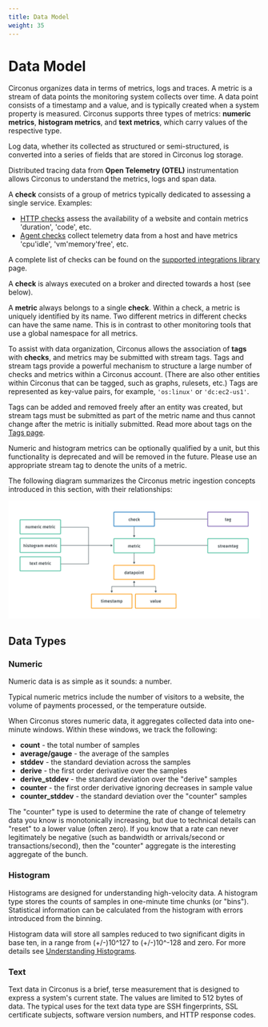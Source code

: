```yaml
---
title: Data Model
weight: 35
---
```


# Data Model

Circonus organizes data in terms of metrics, logs and traces. A metric is a stream of data points the monitoring system collects over time. A data point consists of a timestamp and a value, and is typically created when a system property is measured. Circonus supports three types of metrics: **numeric metrics**, **histogram metrics**, and **text metrics**, which carry values of the respective type.

Log data, whether its collected as structured or semi-structured, is converted into a series of fields that are stored in Circonus log storage.

Distributed tracing data from **Open Telemetry (OTEL)** instrumentation allows Circonus to understand the metrics, logs and span data.

<!--
Add a pic/screenshot here to represent the above and to break up this section. Chelsea may already have something made that could work for this section.
-->

A **check** consists of a group of metrics typically dedicated to assessing a single service. Examples:

- [HTTP checks](https://docs.circonus.com/circonus/integrations/library/http/) assess the availability of a website and contain metrics 'duration', 'code', etc.
- [Agent checks](https://docs.circonus.com/circonus/integrations/agents/) collect telemetry data from a host and have metrics 'cpu'idle', 'vm'memory'free', etc.

A complete list of checks can be found on the [supported integrations library](/circonus3/integrations/library/) page.

A **check** is always executed on a broker and directed towards a host (see below).

A **metric** always belongs to a single **check**. Within a check, a metric is uniquely identified by its name. Two different metrics in different checks can have the same name. This is in contrast to other monitoring tools that use a global namespace for all metrics.

To assist with data organization, Circonus allows the association of **tags** with **checks**, and metrics may be submitted with stream tags. Tags and stream tags provide a powerful mechanism to structure a large number of checks and metrics within a Circonus account. (There are also other entities within Circonus that can be tagged, such as graphs, rulesets, etc.) Tags are represented as key-value pairs, for example, `'os:linux'` or `'dc:ec2-us1'`.

Tags can be added and removed freely after an entity was created, but stream tags must be submitted as part of the metric name and thus cannot change after the metric is initially submitted. Read more about tags on the [Tags page](https://docs.circonus.com/circonus3/getting-started/tags/).

Numeric and histogram metrics can be optionally qualified by a unit, but this functionality is deprecated and will be removed in the future. Please use an appropriate stream tag to denote the units of a metric.

The following diagram summarizes the Circonus metric ingestion concepts introduced in this section, with their relationships:

![Circonus Data Model Diagram](../../img/data-model-diagram.png)

## Data Types

### Numeric

Numeric data is as simple as it sounds: a number.

Typical numeric metrics include the number of visitors to a website, the volume of payments processed, or the temperature outside.

When Circonus stores numeric data, it aggregates collected data into one-minute windows. Within these windows, we track the following:

- **count** - the total number of samples
- **average/gauge** - the average of the samples
- **stddev** - the standard deviation across the samples
- **derive** - the first order derivative over the samples
- **derive_stddev** - the standard deviation over the "derive" samples
- **counter** - the first order derivative ignoring decreases in sample value
- **counter_stddev** - the standard deviation over the "counter" samples

The "counter" type is used to determine the rate of change of telemetry data you know is monotonically increasing, but due to technical details can "reset" to a lower value (often zero). If you know that a rate can never legitimately be negative (such as bandwidth or arrivals/second or transactions/second), then the "counter" aggregate is the interesting aggregate of the bunch.

### Histogram

Histograms are designed for understanding high-velocity data. A histogram type stores the counts of samples in one-minute time chunks (or "bins"). Statistical information can be calculated from the histogram with errors introduced from the binning.

Histogram data will store all samples reduced to two significant digits in base ten, in a range from (+/-)10^127 to (+/-)10^-128 and zero. For more details see [Understanding Histograms](https://www.circonus.com/2012/09/understanding-data-with-histograms/).

### Text

Text data in Circonus is a brief, terse measurement that is designed to express a system's current state. The values are limited to 512 bytes of data. The typical uses for the text data type are SSH fingerprints, SSL certificate subjects, software version numbers, and HTTP response codes.

